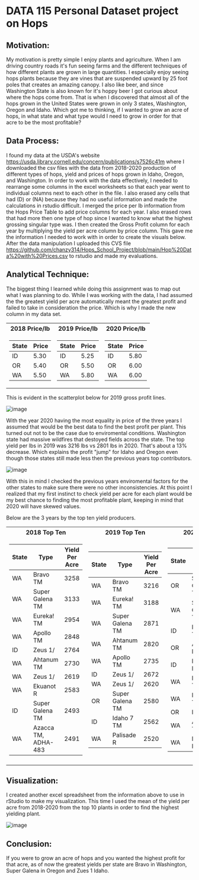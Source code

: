 # DATA 115 Personal Dataset project on Hops


## Motivation: 
   My motivation is pretty simple I enjoy plants and agriculture. When I am driving country roads it's fun seeing farms and the different techniques of how different plants are grown in large quantities. I especially enjoy seeing hops plants because they are vines that are suspended upward by 25 foot poles that creates an amazing canopy. I also like beer, and since Washington State is also known for it's hoppy beer I got curious about where the hops come from. That is when I discovered that almost all of the hops grown in the United States were grown in only 3 states, Washington, Oregon and Idaho. Which got me to thinking, if I wanted to grow an acre of hops, in what state and what type would I need to grow in order for that acre to be the most profitable? 

## Data Process: 
   I found my data at the USDA's website https://usda.library.cornell.edu/concern/publications/s7526c41m where I downloaded the csv files with the data from 2018-2020 production of different types of hops, yield and prices of hops grown in Idaho, Oregon, and Washington. 
   In order to work with the data effectively, I needed to rearrange some columns in the excel worksheets so that each year went to individual columns next to each other in the file. I also erased any cells that had (D) or (NA) because they had no useful information and made the calculations in rstudio difficult. I merged the price per lb information from the Hops Price Table to add price columns for each year. I also erased rows that had more then one type of hop since I wanted to know what the highest grossing singular type was. I then created the Gross Profit column for each year by multiplying the yield per acre column by price column. This gave me the information I needed to work with in order to create the visuals below. After the data manipulation I uploaded this CVS file https://github.com/chanzy314/Hops_School_Project/blob/main/Hop%20Data%20with%20Prices.csv to rstudio and made my evaluations. 


## Analytical Technique: 

The biggest thing I learned while doing this assignment was to map out what I was planning to do. While I was working with the data, I had assumed the the greatest yield per acre automatically meant the greatest profit and failed to take in consideration the price. Which is why I made the new column in my data set. 

<table>
<tr><th> 2018 Price/lb </th><th>2019 Price/lb </th><th>2020 Price/lb </th></tr>
<tr><td>

| State | Price |
| --- | --- |
|ID|	5.30|
|OR	|5.40	| 
|WA| 5.50	| 


</td><td>

| State | Price |
| --- | --- |
|ID|	5.25|
|OR	|5.50	| 
|WA| 5.80	| 

</td><td>

| State | Price |
| --- | --- |
|ID|	5.80|
|OR	|6.00	| 
|WA| 6.00	| 

</table>

This is evident in the scatterplot below for 2019 gross profit lines.

![image](https://user-images.githubusercontent.com/61097093/115101153-aefea700-9ef6-11eb-99ae-31738decfba7.png)

With the year 2020 having the most equality in price of the three years I assumed that would be the best data to find the best profit per plant. This turned out not to be the case due to enviromental conditions. Washington state had massive wildfires that destoyed fields across the state. The top yield per lbs in 2019 was 3216 lbs vs 2801 lbs in 2020. That's about a 13% decrease. Which explains the profit "jump" for Idaho and Oregon even though those states still made less then the previous years top contributors. 

![image](https://user-images.githubusercontent.com/61097093/115972749-19ba6e80-a505-11eb-81fe-367b0a066593.png)

With this in mind I checked the previous years enviromental factors for the other states to make sure there were no other inconsistencies. At this point I realized that my first instinct to check yield per acre for each plant would be my best chance to finding the most profitable plant, keeping in mind that 2020 will have skewed values.  

Below are the 3 years by the top ten yield producers.
<table>
<tr><th> 2018 Top Ten </th><th>2019 Top Ten </th><th>2020 Top Ten</th></tr>
<tr><td>

| State | Type | Yield Per Acre|
| --- | --- | --- |
|WA|	Bravo TM	|3258		|
|WA|	Super Galena TM|	3133|		
|WA|	Eureka! TM	|2954		|
|WA|	Apollo TM	|2848		|
|ID|	Zeus 1/	|2764		|
|WA|	Ahtanum TM|	2730	|	
|WA|	Zeus 1/|	2619		|
|WA|	Ekuanot R|	2583	|	
|ID|	Super Galena TM|2493|		
|WA|	Azacca TM, ADHA-483|	2491|	


</td><td>

| State | Type | Yield Per Acre|
| --- | --- | --- |
|WA|	Bravo TM	|3216	|	
|WA|	Eureka! TM|	3188|		
|WA|	Super Galena TM|	2871|		
|WA|	Ahtanum TM|	2820		|
|WA|	Apollo TM	|2735		|
|ID|	Zeus 1/	|2672		|
|WA|	Zeus 1/	|2620		|
|OR|	Super Galena TM |2580|		
|ID|	Idaho 7 TM	|2562		|
|WA|	Palisade R|	2520	|

</td><td>

| State | Type | Yield Per Acre|
| --- | --- | --- |
|OR|	Super Galena TM|	2801|		
|WA|	Super Galena TM|	2636	|	
|ID|	Idaho 7 TM|	2442		|
|OR|	Amarillo R |	2360	|	
|ID|	Mosaic R |	2335		|
|WA|	Eureka! TM	|2332		|
|WA|	Bravo TM	|2308		|
|OR|	Liberty	|2289		|
|WA|	Apollo TM	|2248	|	
|WA|	Ekuanot R |	2158	|

<tr><td></table>

## Visualization: 

I created another excel spreadsheet from the information above to use in rStudio to make my visualization. This time I used the mean of the yield per acre from 2018-2020 from the top 10 plants in order to find the highest yielding plant. 

![image](https://user-images.githubusercontent.com/61097093/115976637-d1ab4400-a524-11eb-97ab-d39885d2a362.png)


## Conclusion:

If you were to grow an acre of hops and you wanted the highest profit for that acre, as of now the greatest yields per state are Bravo in Washington, Super Galena in Oregon and Zues 1 Idaho.      



